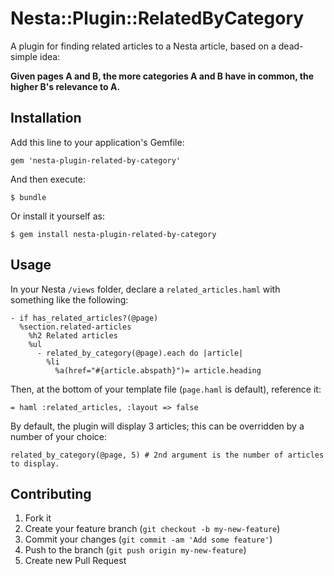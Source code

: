 # Nesta::Plugin::RelatedByCategory

A plugin for finding related articles to a Nesta article, based on a dead-simple idea:

**Given pages A and B, the more categories A and B have in common, the higher B's relevance to A.**

## Installation

Add this line to your application's Gemfile:

    gem 'nesta-plugin-related-by-category'

And then execute:

    $ bundle

Or install it yourself as:

    $ gem install nesta-plugin-related-by-category

## Usage

In your Nesta `/views` folder, declare a `related_articles.haml` with something like the following:

    - if has_related_articles?(@page)
      %section.related-articles
        %h2 Related articles
        %ul
          - related_by_category(@page).each do |article|
            %li
              %a(href="#{article.abspath}")= article.heading

Then, at the bottom of your template file (`page.haml` is default), reference it:

    = haml :related_articles, :layout => false

By default, the plugin will display 3 articles; this can be overridden by a number of your choice:

    related_by_category(@page, 5) # 2nd argument is the number of articles to display.

## Contributing

1. Fork it
2. Create your feature branch (`git checkout -b my-new-feature`)
3. Commit your changes (`git commit -am 'Add some feature'`)
4. Push to the branch (`git push origin my-new-feature`)
5. Create new Pull Request
